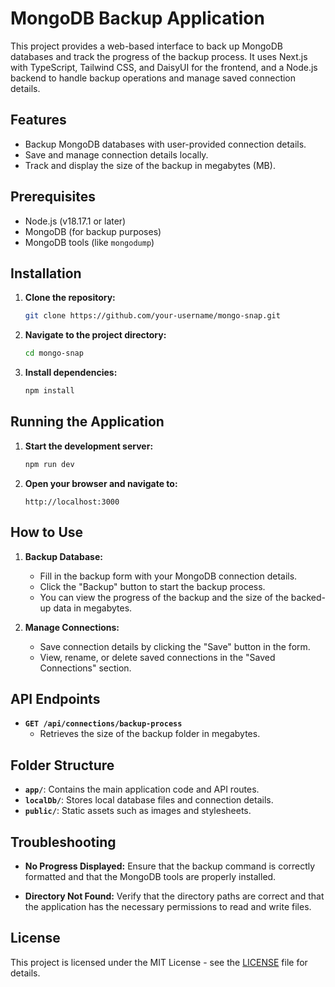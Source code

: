 # MongoDB Backup Application

This project provides a web-based interface to back up MongoDB databases and track the progress of the backup process. It uses Next.js with TypeScript, Tailwind CSS, and DaisyUI for the frontend, and a Node.js backend to handle backup operations and manage saved connection details.

## Features

- Backup MongoDB databases with user-provided connection details.
- Save and manage connection details locally.
- Track and display the size of the backup in megabytes (MB).

## Prerequisites

- Node.js (v18.17.1 or later)
- MongoDB (for backup purposes)
- MongoDB tools (like `mongodump`)

## Installation

1. **Clone the repository:**
    ```bash
    git clone https://github.com/your-username/mongo-snap.git
    ```

2. **Navigate to the project directory:**
    ```bash
    cd mongo-snap
    ```

3. **Install dependencies:**
    ```bash
    npm install
    ```


## Running the Application

1. **Start the development server:**
    ```bash
    npm run dev
    ```

2. **Open your browser and navigate to:**
    ```
    http://localhost:3000
    ```

## How to Use

1. **Backup Database:**
   - Fill in the backup form with your MongoDB connection details.
   - Click the "Backup" button to start the backup process.
   - You can view the progress of the backup and the size of the backed-up data in megabytes.

2. **Manage Connections:**
   - Save connection details by clicking the "Save" button in the form.
   - View, rename, or delete saved connections in the "Saved Connections" section.

## API Endpoints

- **`GET /api/connections/backup-process`**
  - Retrieves the size of the backup folder in megabytes.

## Folder Structure

- **`app/`**: Contains the main application code and API routes.
- **`localDb/`**: Stores local database files and connection details.
- **`public/`**: Static assets such as images and stylesheets.

## Troubleshooting

- **No Progress Displayed:**
  Ensure that the backup command is correctly formatted and that the MongoDB tools are properly installed.

- **Directory Not Found:**
  Verify that the directory paths are correct and that the application has the necessary permissions to read and write files.


## License

This project is licensed under the MIT License - see the [LICENSE](LICENSE) file for details.

